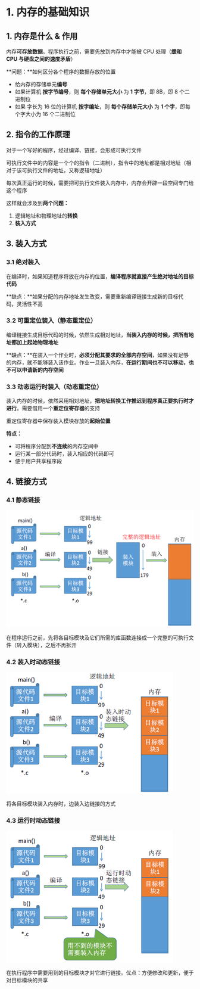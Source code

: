 # 1. 内存的基础知识

## 1. 内存是什么 & 作用

内存**可存放数据**。程序执行之前，需要先放到内存中才能被 CPU 处理（**缓和 CPU 与硬盘之间的速度矛盾**）

**问题：**如何区分各个程序的数据存放的位置

* 给内存的存储单元**编号**
* 如果计算机 **按字节编号**，则 **每个存储单元大小** 为 **1 字节**，即 8B，即 8 个二进制位
* 如果 字长为 16 位的计算机 **按字编址**，则 **每个存储单元大小** 为 **1 个字**，即每个字大小为 16 个二进制位

## 2. 指令的工作原理

对于一个写好的程序，经过编译、链接，会形成可执行文件

可执行文件中的内容是一个个的指令（二进制），指令中的地址都是相对地址（相对于该可执行文件的地址，又称逻辑地址）

每次真正运行的时候，需要把可执行文件装入内存中，内存会开辟一段空间专门给这个程序

这样就会涉及到**两个问题：**

1. 逻辑地址和物理地址的**转换**
2. **装入方式**

## 3. 装入方式

### 3.1 绝对装入

在编译时，如果知道程序将放在内存的位置，**编译程序就直接产生绝对地址的目标代码**

**缺点：**如果分配的内存地址发生改变，需要重新编译链接生成新的目标代码，灵活性不高

### 3.2 可重定位装入（静态重定位）

编译链接生成目标代码的时候，依然生成相对地址，**当装入内存的时候，把所有地址都加上起始物理地址**

**缺点：**在装入一个作业时，**必须分配其要求的全部内存空间**，如果没有足够的内存，就不能够装入该作业。作业一旦装入内存，**在运行期间也不可以移动，也不可以申请新的内存空间**

### 3.3 动态运行时装入（动态重定位）

装入内存的时候，依然采用相对地址，**把地址转换工作推迟到程序真正要执行时才进行**。需要借用一个**重定位寄存器**的支持

重定位寄存器中保存装入模块存放的**起始位置**

**特点：**

* 可将程序分配到**不连续**的内存空间中
* 运行某一部分代码时，装入相应的代码即可
* 便于用户共享程序段

## 4. 链接方式

### 4.1 静态链接

![](../.gitbook/assets/image%20%2822%29.png)

在程序运行之前，先将各目标模块及它们所需的库函数连接成一个完整的可执行文件（转入模块），之后不再拆开

### 4.2 装入时动态链接

![](../.gitbook/assets/image%20%2830%29.png)

将各目标模块装入内存时，边装入边链接的方式

### 4.3 运行时动态链接

![](../.gitbook/assets/image%20%2831%29.png)

在执行程序中需要用到的目标模块才对它进行链接。优点：方便修改和更新，便于对目标模块的共享





